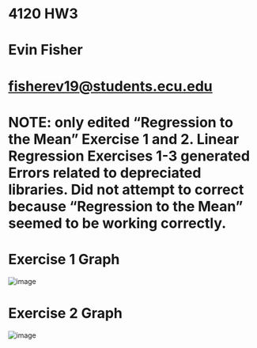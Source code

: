 # 4120 HW3
# Evin Fisher
# fisherev19@students.ecu.edu
# NOTE: only edited “Regression to the Mean” Exercise 1 and 2.  Linear Regression Exercises 1-3 generated Errors related to depreciated libraries. Did not attempt to correct because “Regression to the Mean” seemed to be working correctly.


# Exercise 1 Graph
![image](https://user-images.githubusercontent.com/91711587/135932192-c96867e0-f18c-4b37-8bc1-f5a8d2c7a9fc.png)

# Exercise 2 Graph
![image](https://user-images.githubusercontent.com/91711587/135932239-89f0edcb-d386-43a4-a42b-dcdcf762211c.png)
